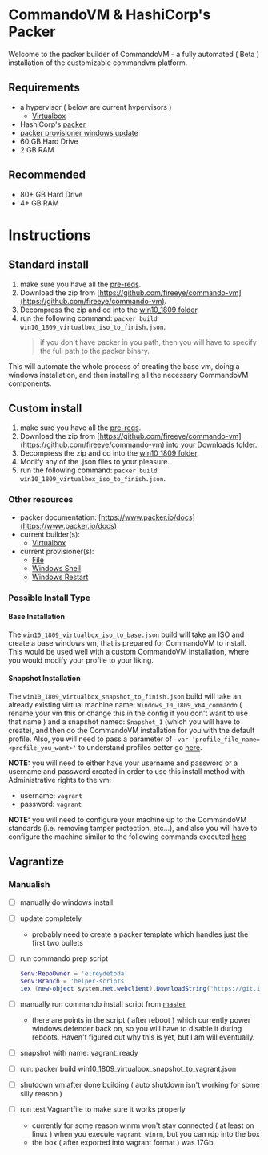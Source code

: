 
# CommandoVM & HashiCorp's Packer

Welcome to the packer builder of CommandoVM - a fully automated ( Beta ) installation of the customizable commandvm platform.

## Requirements

* a hypervisor ( below are current hypervisors )
  * [Virtualbox](https://www.virtualbox.org/wiki/Downloads)
* HashiCorp's [packer](https://www.packer.io/downloads)
* [packer provisioner windows update](https://github.com/rgl/packer-provisioner-windows-update)
* 60 GB Hard Drive
* 2 GB RAM

## Recommended

* 80+ GB Hard Drive
* 4+ GB RAM

# Instructions

## Standard install

1. make sure you have all the [pre-reqs](#requirements).
2. Download the zip from [https://github.com/fireeye/commando-vm](https://github.com/fireeye/commando-vm).
3. Decompress the zip and cd into the [win10_1809 folder](/packer/win10_1809/).
4. run the following command: `packer build win10_1809_virtualbox_iso_to_finish.json`.
   > if you don't have packer in you path, then you will have to specify the full path to the packer binary.
  
This will automate the whole process of creating the base vm, doing a windows installation, and then installing all the necessary CommandoVM components.

## Custom install

1. make sure you have all the [pre-reqs](#requirements).
2. Download the zip from [https://github.com/fireeye/commando-vm](https://github.com/fireeye/commando-vm) into your Downloads folder.
3. Decompress the zip and cd into the [win10_1809 folder](/packer/win10_1809/).
4. Modify any of the .json files to your pleasure.
5. run the following command: `packer build win10_1809_virtualbox_iso_to_finish.json`.

### Other resources

* packer documentation: [https://www.packer.io/docs](https://www.packer.io/docs)
* current builder(s):
  * [Virtualbox](https://www.packer.io/docs/builders/virtualbox)
* current provisioner(s):
  * [File](https://www.packer.io/docs/provisioners/file)
  * [Windows Shell](https://www.packer.io/docs/provisioners/windows-shell)
  * [Windows Restart](https://www.packer.io/docs/provisioners/windows-restart)

### Possible Install Type

#### Base Installation

The `win10_1809_virtualbox_iso_to_base.json` build will take an ISO and create a base windows vm, that is prepared for CommandoVM to install. This would be used well with a custom CommandoVM installation, where you would modify your profile to your liking.

#### Snapshot Installation

The `win10_1809_virtualbox_snapshot_to_finish.json` build will take an already existing virtual machine name: `Windows_10_1809_x64_commando` ( rename your vm this or change this in the config if you don't want to use that name ) and a snapshot named: `Snapshot_1` (which you will have to create), and then do the CommandoVM installation for you with the default profile. Also, you will need to pass a parameter of `-var 'profile_file_name=<profile_you_want>'` to understand profiles better go [here](/Profiles/).

**NOTE:** you will need to either have your username and password or a username and password created in order to use this install method with Administrative rights to the vm:

* username: `vagrant`
* password: `vagrant`

**NOTE:** you will need to configure your machine up to the CommandoVM standards (i.e. removing tamper protection, etc...), and also you will have to configure the machine similar to the following commands executed [here](/packer/win10_1809/floppy/Autounattend.xml)


## Vagrantize

### Manualish

* [ ] manually do windows install
* [ ] update completely
  * probably need to create a packer template which handles just the first two bullets
* [ ] run commando prep script

  ```powershell
  $env:RepoOwner = 'elreydetoda'
  $env:Branch = 'helper-scripts'
  iex (new-object system.net.webclient).DownloadString("https://git.io/JTTGX")
  ```

* [ ] manually run commando install script from [master](https://github.com/fireeye/commando-vm/archive/master.zip)
  * there are points in the script ( after reboot ) which currently power windows defender back on, so you will have to disable it during reboots. Haven't figured out why this is yet, but I am will eventually.
* [ ] snapshot with name: vagrant_ready
* [ ] run: packer build win10_1809_virtualbox_snapshot_to_vagrant.json
* [ ] shutdown vm after done building ( auto shutdown isn't working for some silly reason )
* [ ] run test Vagrantfile to make sure it works properly
  * currently for some reason winrm won't stay connected ( at least on linux ) when you execute `vagrant winrm`, but you can rdp into the box
  * the box ( after exported into vagrant format ) was 17Gb
